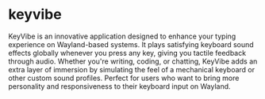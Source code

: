 # keyvibe

KeyVibe is an innovative application designed to enhance your typing experience on Wayland-based systems. It plays satisfying keyboard sound effects globally whenever you press any key, giving you tactile feedback through audio. Whether you're writing, coding, or chatting, KeyVibe adds an extra layer of immersion by simulating the feel of a mechanical keyboard or other custom sound profiles. Perfect for users who want to bring more personality and responsiveness to their keyboard input on Wayland.
